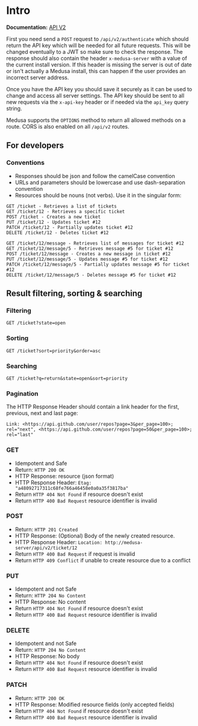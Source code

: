 # Intro

**Documentation:** [API V2](http://docs.medusaapi.apiary.io/#)

First you need send a `POST` request to `/api/v2/authenticate` which should return the API key which will be needed for all future requests. This will be changed eventually to a JWT so make sure to check the response. The response should also contain the header `x-medusa-server` with a value of the current install version. If this header is missing the server is out of date or isn't actually a Medusa install, this can happen if the user provides an incorrect server address.

Once you have the API key you should save it securely as it can be used to change and access all server settings. The API key should be sent to all new requests via the `x-api-key` header or if needed via the `api_key` query string.

Medusa supports the `OPTIONS` method to return all allowed methods on a route. CORS is also enabled on all `/api/v2` routes.


## For developers

### Conventions
* Responses should be json and follow the camelCase convention
* URLs and parameters should be lowercase and use dash-separation convention
* Resources should be nouns (not verbs). Use it in the singular form:

```
GET /ticket - Retrieves a list of tickets
GET /ticket/12 - Retrieves a specific ticket
POST /ticket - Creates a new ticket
PUT /ticket/12 - Updates ticket #12
PATCH /ticket/12 - Partially updates ticket #12
DELETE /ticket/12 - Deletes ticket #12
```
```
GET /ticket/12/message - Retrieves list of messages for ticket #12
GET /ticket/12/message/5 - Retrieves message #5 for ticket #12
POST /ticket/12/message - Creates a new message in ticket #12
PUT /ticket/12/message/5 - Updates message #5 for ticket #12
PATCH /ticket/12/message/5 - Partially updates message #5 for ticket #12
DELETE /ticket/12/message/5 - Deletes message #5 for ticket #12
```

## Result filtering, sorting & searching

### Filtering
`GET /ticket?state=open`

### Sorting
`GET /ticket?sort=priority&order=asc`

### Searching
`GET /ticket?q=return&state=open&sort=priority`

### Pagination
The HTTP Response Header should contain a link header for the first, previous, next and last page:

`Link: <https://api.github.com/user/repos?page=3&per_page=100>; rel="next", <https://api.github.com/user/repos?page=50&per_page=100>; rel="last"`


### GET
* Idempotent and Safe
* Return: `HTTP 200 OK`
* HTTP Response: resource (json format)
* HTTP Response Header: `Etag: "a48092717311c68fe766a46458e0a0a35f3817ba"`
* Return `HTTP 404 Not Found` if resource doesn't exist
* Return `HTTP 400 Bad Request` resource identifier is invalid

### POST
* Return: `HTTP 201 Created`
* HTTP Response: (Optional) Body of the newly created resource. 
* HTTP Response Header: `Location: http://medusa-server/api/v2/ticket/12`
* Return `HTTP 400 Bad Request` if request is invalid
* Return `HTTP 409 Conflict` if unable to create resource due to a conflict

### PUT
* Idempotent and not Safe
* Return: `HTTP 204 No Content`
* HTTP Response: No content
* Return `HTTP 404 Not Found` if resource doesn't exist
* Return `HTTP 400 Bad Request` resource identifier is invalid

### DELETE
* Idempotent and not Safe
* Return: `HTTP 204 No Content`
* HTTP Response: No body
* Return `HTTP 404 Not Found` if resource doesn't exist
* Return `HTTP 400 Bad Request` resource identifier is invalid

### PATCH
* Return: `HTTP 200 OK`
* HTTP Response: Modified resource fields (only accepted fields)
* Return `HTTP 404 Not Found` if resource doesn't exist
* Return `HTTP 400 Bad Request` resource identifier is invalid
